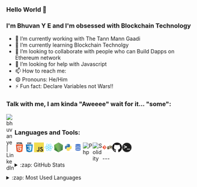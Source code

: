 ### Hello World 👋

### I'm Bhuvan Y E and I'm obsessed with Blockchain Technology 
- 🔭 I’m currently working with The Tann Mann Gaadi
- 🌱 I’m currently learning Blockchain Technolgy
- 👯 I’m looking to collaborate with people who can Build Dapps on Ethereum network
- 🤔 I’m looking for help with Javascript
- 📫 How to reach me: 
- 😄 Pronouns: He/Him
- ⚡ Fun fact: Declare Variables not Wars!!

### Talk with me, I am kinda "Aweeee" wait for it... "some":
[<img align="left" alt="bhuvanye | LinkedIn" width="22px" src="https://cdn.jsdelivr.net/npm/simple-icons@v3/icons/linkedin.svg" />][linkedin]

<br />

### Languages and Tools:


[<img align="left" alt="HTML5" width="26px" src="https://raw.githubusercontent.com/github/explore/80688e429a7d4ef2fca1e82350fe8e3517d3494d/topics/html/html.png" />][youtube]
[<img align="left" alt="CSS3" width="26px" src="https://raw.githubusercontent.com/github/explore/80688e429a7d4ef2fca1e82350fe8e3517d3494d/topics/css/css.png" />][youtube]
[<img align="left" alt="JavaScript" width="26px" src="https://raw.githubusercontent.com/github/explore/80688e429a7d4ef2fca1e82350fe8e3517d3494d/topics/javascript/javascript.png" />][youtube]
[<img align="left" alt="React" width="26px" src="https://raw.githubusercontent.com/github/explore/80688e429a7d4ef2fca1e82350fe8e3517d3494d/topics/react/react.png" />][youtube]
[<img align="left" alt="Node.js" width="26px" src="https://raw.githubusercontent.com/github/explore/80688e429a7d4ef2fca1e82350fe8e3517d3494d/topics/nodejs/nodejs.png" />][youtube]
[<img align="left" alt="python" width="26px" src="https://raw.githubusercontent.com/github/explore/80688e429a7d4ef2fca1e82350fe8e3517d3494d/topics/python/python.png" />][youtube]
[<img align="left" alt="SQL" width="26px" src="https://raw.githubusercontent.com/github/explore/80688e429a7d4ef2fca1e82350fe8e3517d3494d/topics/sql/sql.png" />][youtube]
[<img align="left" alt="Php" width="26px" src="https://external-content.duckduckgo.com/iu/?u=https%3A%2F%2Fclipground.com%2Fimages%2Fphp-logo-clipart.jpg&f=1&nofb=1" />][youtube]
[<img align="left" alt="Solidity" width="26px" src="https://external-content.duckduckgo.com/iu/?u=https%3A%2F%2Fbeaugunderson.gallerycdn.vsassets.io%2Fextensions%2Fbeaugunderson%2Fsolidity-extended%2F3.0.2%2F1507572010216%2FMicrosoft.VisualStudio.Services.Icons.Default&f=1&nofb=1" />][youtube]
[<img align="left" alt="Git" width="26px" src="https://raw.githubusercontent.com/github/explore/80688e429a7d4ef2fca1e82350fe8e3517d3494d/topics/git/git.png" />][youtube]
[<img align="left" alt="GitHub" width="26px" src="https://raw.githubusercontent.com/github/explore/78df643247d429f6cc873026c0622819ad797942/topics/github/github.png" />][youtube]
[<img align="left" alt="Terminal" width="26px" src="https://raw.githubusercontent.com/github/explore/80688e429a7d4ef2fca1e82350fe8e3517d3494d/topics/terminal/terminal.png" />][youtube]

<br />
<br />
---

<details>
  <summary>:zap: GitHub Stats</summary>

  <img align="left" alt="Bhuvan's GitHub Stats" src="https://github-readme-stats.vercel.app/api?username=bhuvan-tech&show_icons=true&hide_border=true" />

</details>
<br />
<details>
  
  <summary>:zap: Most Used Languages</summary>

<img align="left" alt="Bhuvan's GitHub Top Languages" src="https://github-readme-stats.vercel.app/api/top-langs/?username=bhuvan-tech" />

</details>

[website]: https://bhuvan.engineer/
[youtube]: https://www.youtube.com/channel/UCSTSjvsJAsfJkGgQypSSY4w
[instagram]: https://www.instagram.com/bhuvan.achar/
[linkedin]: https://www.linkedin.com/in/bhuvan-y-e-9591ba191/
[portfolio]: https://bhuvan-tech.github.io/profile/
